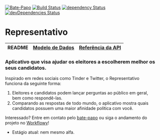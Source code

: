 [![Bate-Papo](https://badges.gitter.im/andregs/representativo.svg)](https://gitter.im/representativo)
[![Build Status](https://travis-ci.org/andregs/representativo.svg?branch=master)](https://travis-ci.org/andregs/representativo)
[![dependency Status](https://david-dm.org/andregs/representativo/status.svg)](https://david-dm.org/andregs/representativo)
[![devDependencies Status](https://david-dm.org/andregs/representativo/dev-status.svg)](https://david-dm.org/andregs/representativo?type=dev)

# Representativo

| README | [Modelo de Dados](./doc/modelo-dados.md) | [Referência da API](./doc/referencia-api.md) |
|--------|------------------------------------------|----------------------------------------------|

### Aplicativo que visa ajudar os eleitores a escolherem melhor os seus candidatos.

Inspirado em redes sociais como Tinder e Twitter, o Representativo funciona da seguinte forma:
 1. Eleitores e candidatos podem lançar perguntas ao público em geral, bem como respondê-las.
 1. Comparando as respostas de todo mundo, o aplicativo mostra quais candidatos possuem uma maior afinidade política com você.

Interessado?
Entre em contato pelo [bate-papo](https://gitter.im/representativo/Lobby) ou siga o andamento do projeto
no [Workflowy](https://workflowy.com/s/G_t9.ayAxEKW9Ag)!
- Estágio atual: nem mesmo alfa.
